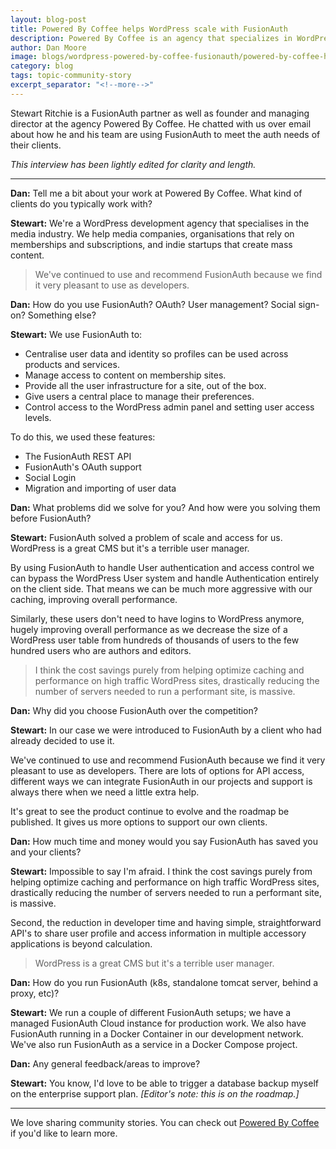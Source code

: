 ```yaml
---
layout: blog-post
title: Powered By Coffee helps WordPress scale with FusionAuth
description: Powered By Coffee is an agency that specializes in WordPress and helps organizations such as media companies with their subscription and membership models.
author: Dan Moore
image: blogs/wordpress-powered-by-coffee-fusionauth/powered-by-coffee-helps-wordpress-scale-with-fusionauth-header-image.png
category: blog
tags: topic-community-story
excerpt_separator: "<!--more-->"
---
```


Stewart Ritchie is a FusionAuth partner as well as founder and managing director at the agency Powered By Coffee. He chatted with us over email about how he and his team are using FusionAuth to meet the auth needs of their clients. 

<!--more-->

*This interview has been lightly edited for clarity and length.*

-------

**Dan:** Tell me a bit about your work at Powered By Coffee. What kind of clients do you typically work with?

**Stewart:** We're a WordPress development agency that specialises in the media industry. We help media companies, organisations that rely on memberships and subscriptions, and indie startups that create mass content.

> We've continued to use and recommend FusionAuth because we find it very pleasant to use as developers.  

**Dan:** How do you use FusionAuth? OAuth? User management? Social sign-on? Something else?

**Stewart:** We use FusionAuth to:

* Centralise user data and identity so profiles can be used across products and services.
* Manage access to content on membership sites.
* Provide all the user infrastructure for a site, out of the box.
* Give users a central place to manage their preferences.
* Control access to the WordPress admin panel and setting user access levels.

To do this, we used these features:
* The FusionAuth REST API
* FusionAuth's OAuth support
* Social Login
* Migration and importing of user data

**Dan:** What problems did we solve for you? And how were you solving them before FusionAuth?

**Stewart:** FusionAuth solved a problem of scale and access for us. WordPress is a great CMS but it's a terrible user manager.

By using FusionAuth to handle User authentication and access control we can bypass the WordPress User system and handle Authentication entirely on the client side. That means we can be much more aggressive with our caching, improving overall performance. 

Similarly, these users don't need to have logins to WordPress anymore, hugely improving overall performance as we decrease the size of a WordPress user table from hundreds of thousands of users to the few hundred users who are authors and editors.

> I think the cost savings purely from helping optimize caching and performance on high traffic WordPress sites, drastically reducing the number of servers needed to run a performant site, is massive.

**Dan:** Why did you choose FusionAuth over the competition?

**Stewart:** In our case we were introduced to FusionAuth by a client who had already decided to use it.

We've continued to use and recommend FusionAuth because we find it very pleasant to use as developers.  There are lots of options for API access, different ways we can integrate FusionAuth in our projects and support is always there when we need a little extra help.

It's great to see the product continue to evolve and the roadmap be published. It gives us more options to support our own clients.

**Dan:** How much time and money would you say FusionAuth has saved you and your clients?

**Stewart:** Impossible to say I'm afraid. I think the cost savings purely from helping optimize caching and performance on high traffic WordPress sites, drastically reducing the number of servers needed to run a performant site, is massive.

Second, the reduction in developer time and having simple, straightforward API's to share user profile and access information in multiple accessory applications is beyond calculation.

> WordPress is a great CMS but it's a terrible user manager.

**Dan:** How do you run FusionAuth (k8s, standalone tomcat server, behind a proxy, etc)?

**Stewart:** We run a couple of different FusionAuth setups; we have a managed FusionAuth Cloud instance for production work. We also have FusionAuth running in a Docker Container in our development network. We've also run FusionAuth as a service in a Docker Compose project.

**Dan:** Any general feedback/areas to improve?

**Stewart:** You know, I'd love to be able to trigger a database backup myself on the enterprise support plan. _[Editor's note: this is on the roadmap.]_

-------

We love sharing community stories. You can check out [Powered By Coffee](https://poweredbycoffee.co.uk/) if you'd like to learn more. 

